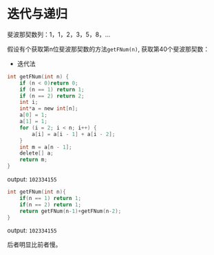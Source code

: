 # 迭代与递归

斐波那契数列：1，1，2，3，5，8，...

假设有个获取第n位斐波那契数的方法`getFNum(n)`, 获取第40个斐波那契数：

* 迭代法

```c
int getFNum(int n) {
    if (n < 0)return 0;
    if (n == 1) return 1;
    if (n == 2) return 2;
    int i;
    int*a = new int[n];
    a[0] = 1;
    a[1] = 1;
    for (i = 2; i < n; i++) {
        a[i] = a[i - 1] + a[i - 2];
    }
    int m = a[n - 1];
    delete[] a;
    return m;
}
```

output: `102334155`



```c
int getFNum(int n){
    if(n == 1) return 1;
    if(n == 2) return 1;
    return getFNum(n-1)+getFNum(n-2);
}
```

output: `102334155`

后者明显比前者慢。